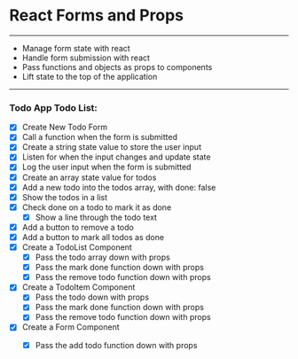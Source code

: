 # React Forms and Props

---

* Manage form state with react
* Handle form submission with react
* Pass functions and objects as props to components
* Lift state to the top of the application

---

### Todo App Todo List:

* [x] Create New Todo Form
* [x] Call a function when the form is submitted
* [x] Create a string state value to store the user input
* [x] Listen for when the input changes and update state
* [x] Log the user input when the form is submitted
* [x] Create an array state value for todos
* [x] Add a new todo into the todos array, with done: false
* [x] Show the todos in a list
* [x] Check done on a todo to mark it as done
  * [x] Show a line through the todo text
* [x] Add a button to remove a todo
* [x] Add a button to mark all todos as done
* [x] Create a TodoList Component
  * [x] Pass the todo array down with props
  * [x] Pass the mark done function down with props
  * [x] Pass the remove todo function down with props
* [x] Create a TodoItem Component
  * [x] Pass the todo down with props
  * [x] Pass the mark done function down with props
  * [x] Pass the remove todo function down with props
* [x] Create a Form Component
  * [x] Pass the add todo function down with props


